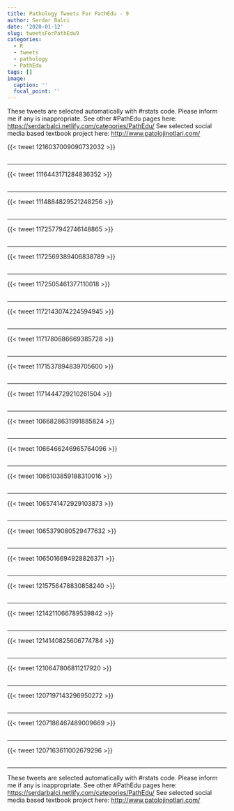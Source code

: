 ```yaml
---
title: Pathology Tweets For PathEdu - 9
author: Serdar Balci
date: '2020-01-12'
slug: tweetsForPathEdu9
categories:
  - R
  - tweets
  - pathology
  - PathEdu
tags: []
image:
  caption: ''
  focal_point: ''
---
```



These tweets are selected automatically with #rstats code. Please inform me if any is inappropriate.
See other #PathEdu pages here: https://serdarbalci.netlify.com/categories/PathEdu/ 
See selected social media based textbook project here: http://www.patolojinotlari.com/

{{< tweet 1216037009090732032 >}}
<br>
<br>
<hr>
{{< tweet 1116443171284836352 >}}
<br>
<br>
<hr>
{{< tweet 1114884829521248256 >}}
<br>
<br>
<hr>
{{< tweet 1172577942746148865 >}}
<br>
<br>
<hr>
{{< tweet 1172569389406838789 >}}
<br>
<br>
<hr>
{{< tweet 1172505461377110018 >}}
<br>
<br>
<hr>
{{< tweet 1172143074224594945 >}}
<br>
<br>
<hr>
{{< tweet 1171780686669385728 >}}
<br>
<br>
<hr>
{{< tweet 1171537894839705600 >}}
<br>
<br>
<hr>
{{< tweet 1171444729210261504 >}}
<br>
<br>
<hr>
{{< tweet 1066828631991885824 >}}
<br>
<br>
<hr>
{{< tweet 1066466246965764096 >}}
<br>
<br>
<hr>
{{< tweet 1066103859188310016 >}}
<br>
<br>
<hr>
{{< tweet 1065741472929103873 >}}
<br>
<br>
<hr>
{{< tweet 1065379080529477632 >}}
<br>
<br>
<hr>
{{< tweet 1065016694928826371 >}}
<br>
<br>
<hr>
{{< tweet 1215756478830858240 >}}
<br>
<br>
<hr>
{{< tweet 1214211066789539842 >}}
<br>
<br>
<hr>
{{< tweet 1214140825606774784 >}}
<br>
<br>
<hr>
{{< tweet 1210647806811217920 >}}
<br>
<br>
<hr>
{{< tweet 1207197143296950272 >}}
<br>
<br>
<hr>
{{< tweet 1207186467489009669 >}}
<br>
<br>
<hr>
{{< tweet 1207163611002679296 >}}
<br>
<br>
<hr>


These tweets are selected automatically with #rstats code. Please inform me if any is inappropriate.
See other #PathEdu pages here: https://serdarbalci.netlify.com/categories/PathEdu/ 
See selected social media based textbook project here: http://www.patolojinotlari.com/
